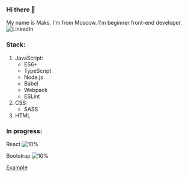 
### Hi there 👋
My name is Maks. I'm from Moscow. I'm beginner front-end developer.
![LinkedIn]('../assets/001-linkedin.png')

### Stack:
1. JavaScript:
    * ES6+
    * TypeScript
    * Node.js
    * Babel
    * Webpack
    * ESLint
2. CSS: 
    * SASS
3. HTML
### In progress:

React ![10%](https://progress-bar.dev/10)

Bootstrap ![10%](https://progress-bar.dev/10)

[Example](http://example.com/)

<!--
**kvadratpm/kvadratpm** is a ✨ _special_ ✨ repository because its `README.md` (this file) appears on your GitHub profile.

Here are some ideas to get you started:

- 🔭 I’m currently working on ...
- 🌱 I’m currently learning ...
- 👯 I’m looking to collaborate on ...
- 🤔 I’m looking for help with ...
- 💬 Ask me about ...
- 📫 How to reach me: ...
- 😄 Pronouns: ...
- ⚡ Fun fact: ...
-->
